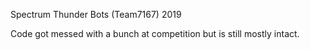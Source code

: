 Spectrum Thunder Bots (Team7167) 2019

Code got messed with a bunch at competition but is still mostly intact.
